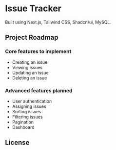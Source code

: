 # Issue Tracker

Built using Next.js, Tailwind CSS, Shadcn/ui, MySQL.

## Project Roadmap

### Core features to implement

- Creating an issue
- Viewing issues
- Updating an issue
- Deleting an issue

### Advanced features planned

- User authentication
- Assigning issues
- Sorting issues
- Filtering issues
- Pagination
- Dashboard

## License
